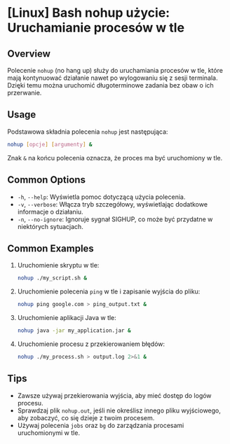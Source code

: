 # [Linux] Bash nohup użycie: Uruchamianie procesów w tle

## Overview
Polecenie `nohup` (no hang up) służy do uruchamiania procesów w tle, które mają kontynuować działanie nawet po wylogowaniu się z sesji terminala. Dzięki temu można uruchomić długoterminowe zadania bez obaw o ich przerwanie.

## Usage
Podstawowa składnia polecenia `nohup` jest następująca:

```bash
nohup [opcje] [argumenty] &
```

Znak `&` na końcu polecenia oznacza, że proces ma być uruchomiony w tle.

## Common Options
- `-h`, `--help`: Wyświetla pomoc dotyczącą użycia polecenia.
- `-v`, `--verbose`: Włącza tryb szczegółowy, wyświetlając dodatkowe informacje o działaniu.
- `-n`, `--no-ignore`: Ignoruje sygnał SIGHUP, co może być przydatne w niektórych sytuacjach.

## Common Examples
1. Uruchomienie skryptu w tle:
   ```bash
   nohup ./my_script.sh &
   ```

2. Uruchomienie polecenia `ping` w tle i zapisanie wyjścia do pliku:
   ```bash
   nohup ping google.com > ping_output.txt &
   ```

3. Uruchomienie aplikacji Java w tle:
   ```bash
   nohup java -jar my_application.jar &
   ```

4. Uruchomienie procesu z przekierowaniem błędów:
   ```bash
   nohup ./my_process.sh > output.log 2>&1 &
   ```

## Tips
- Zawsze używaj przekierowania wyjścia, aby mieć dostęp do logów procesu.
- Sprawdzaj plik `nohup.out`, jeśli nie określisz innego pliku wyjściowego, aby zobaczyć, co się dzieje z twoim procesem.
- Używaj polecenia `jobs` oraz `bg` do zarządzania procesami uruchomionymi w tle.